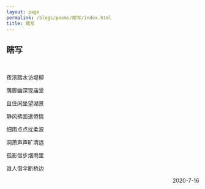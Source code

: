 ```yaml
---
layout: page
permalink: /blogs/poems/瞎写/index.html
title: 瞎写
---
```


## 瞎写
<br>

夜浓踏水访堤柳

荫廊幽深现庙堂

且住闲坐望湖景

静风拂面遣倦情

细雨点点扰柔波

洞萧声声旷清远

孤影信步烟雨里

谁人借伞断桥边

<p align="right">2020-7-16</p>
